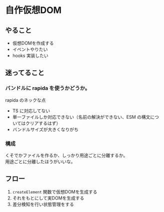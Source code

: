 # 自作仮想DOM

## やること

- 仮想DOMを作成する
- イベントやりたい
- hooks 実装したい

## 迷ってること

### バンドルに rapida を使うかどうか。  

rapida のネックな点
- TS に対応してない
- 単一ファイルしか対応できない（名前の解決ができない、ESM の構文についてはクリアするはず）
- バンドルサイズが大きくなりがち

### 構成

くそでかファイルを作るか、しっかり用途ごとに分離するか。  
用途ごとに分離したほうがいいな。

## フロー

1. `createElement` 関数で仮想DOMを生成する
1. それをもとにして実DOMを生成する
1. 差分検知を行い状態管理をする